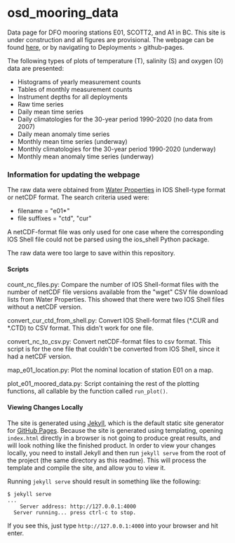 # osd_mooring_data
Data page for DFO mooring stations E01, SCOTT2, and A1 in BC. This site is under construction and all figures are provisional.
The webpage can be found [here](https://ios-osd-dpg.github.io/mooring_data_page/), or by navigating to Deployments > github-pages.

The following types of plots of temperature (T), salinity (S) and oxygen (O) data are presented:
* Histograms of yearly measurement counts
* Tables of monthly measurement counts
* Instrument depths for all deployments
* Raw time series
* Daily mean time series
* Daily climatologies for the 30-year period 1990-2020 (no data from 2007)
* Daily mean anomaly time series
* Monthly mean time series (underway)
* Monthly climatologies for the 30-year period 1990-2020 (underway)
* Monthly mean anomaly time series (underway)

### Information for updating the webpage

The raw data were obtained from [Water Properties](https://www.waterproperties.ca/) in IOS Shell-type format or netCDF format. The search criteria used were:
* filename = "e01*"
* file suffixes = "ctd", "cur"

A netCDF-format file was only used for one case where the corresponding IOS Shell file could not be parsed using the ios_shell Python package. 

The raw data were too large to save within this repository.

#### Scripts
count_nc_files.py: Compare the number of IOS Shell-format files with the number of netCDF file versions available from the "wget" CSV file download lists from Water Properties. This showed that there were two IOS Shell files without a netCDF version.

convert_cur_ctd_from_shell.py: Convert IOS Shell-format files (*.CUR and *.CTD) to CSV format. This didn't work for one file.

convert_nc_to_csv.py: Convert netCDF-format files to csv format. This script is for the one file that couldn't be converted from IOS Shell, since it had a netCDF version.

map_e01_location.py: Plot the nominal location of station E01 on a map.

plot_e01_moored_data.py: Script containing the rest of the plotting functions, all callable by the function called `run_plot()`.

#### Viewing Changes Locally
The site is generated using [Jekyll](https://jekyllrb.com), which is the default static site generator for [GitHub Pages](https://pages.github.com).
Because the site is generated using templating, opening `index.html` directly in a browser is not going to produce great results, and will look nothing like the finished product.
In order to view your changes locally, you need to install Jekyll and then run `jekyll serve` from the root of the project (the same directory as this readme).
This will process the template and compile the site, and allow you to view it.

Running `jekyll serve` should result in something like the following:

	$ jekyll serve
	...
		Server address: http://127.0.0.1:4000
	  Server running... press ctrl-c to stop.

If you see this, just type `http://127.0.0.1:4000` into your browser and hit enter.
